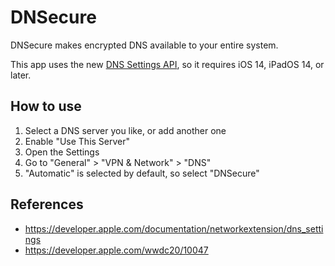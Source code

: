 # DNSecure

DNSecure makes encrypted DNS available to your entire system.

This app uses the new [DNS Settings API](https://developer.apple.com/documentation/networkextension/dns_settings), so it requires iOS 14, iPadOS 14, or later.

## How to use

1. Select a DNS server you like, or add another one
1. Enable "Use This Server"
1. Open the Settings
1. Go to "General" > "VPN & Network" > "DNS"
1. "Automatic" is selected by default, so select "DNSecure"

## References

- https://developer.apple.com/documentation/networkextension/dns_settings
- https://developer.apple.com/wwdc20/10047

